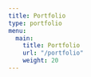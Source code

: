 ```yaml
---
title: Portfolio
type: portfolio
menu: 
  main:
    title: Portfolio
    url: "/portfolio"
    weight: 20
---
```


